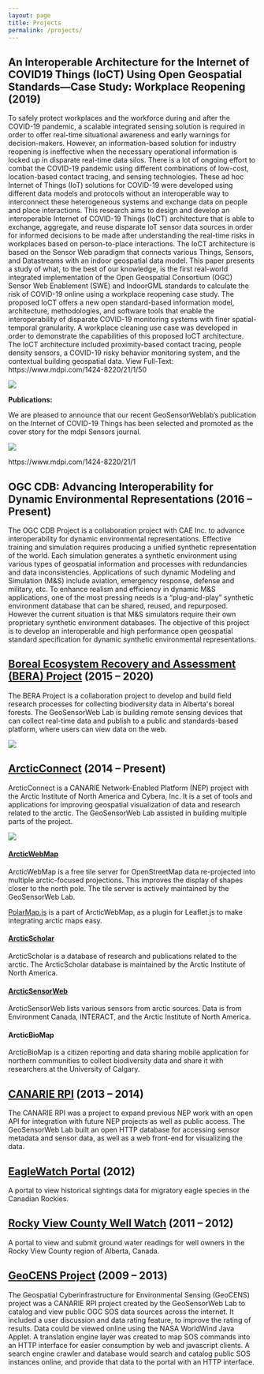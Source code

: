 ```yaml
---
layout: page
title: Projects
permalink: /projects/
---
```


## An Interoperable Architecture for the Internet of COVID19 Things (IoCT) Using Open Geospatial Standards—Case Study: Workplace Reopening (2019)

<div class="flex">
<div>
    <p>
To safely protect workplaces and the workforce during and after the COVID-19 pandemic, a scalable integrated sensing solution is required in order to offer real-time situational awareness and early warnings for decision-makers. However, an information-based solution for industry reopening is ineffective when the necessary operational information is locked up in disparate real-time data silos. There is a lot of ongoing effort to combat the COVID-19 pandemic using different combinations of low-cost, location-based contact tracing, and sensing technologies. These ad hoc Internet of Things (IoT) solutions for COVID-19 were developed using different data models and protocols without an interoperable way to interconnect these heterogeneous systems and exchange data on people and place interactions. This research aims to design and develop an interoperable Internet of COVID-19 Things (IoCT) architecture that is able to exchange, aggregate, and reuse disparate IoT sensor data sources in order for informed decisions to be made after understanding the real-time risks in workplaces based on person-to-place interactions. The IoCT architecture is based on the Sensor Web paradigm that connects various Things, Sensors, and Datastreams with an indoor geospatial data model. This paper presents a study of what, to the best of our knowledge, is the first real-world integrated implementation of the Open Geospatial Consortium (OGC) Sensor Web Enablement (SWE) and IndoorGML standards to calculate the risk of COVID-19 online using a workplace reopening case study. The proposed IoCT offers a new open standard-based information model, architecture, methodologies, and software tools that enable the interoperability of disparate COVID-19 monitoring systems with finer spatial-temporal granularity. A workplace cleaning use case was developed in order to demonstrate the capabilities of this proposed IoCT architecture. The IoCT architecture included proximity-based contact tracing, people density sensors, a COVID-19 risky behavior monitoring system, and the contextual building geospatial data. View Full-Text: https://www.mdpi.com/1424-8220/21/1/50

</p>


<img src="/assets/images/COVID_Paper1.png">


<p>

**Publications:**

We are pleased to announce that our recent GeoSensorWeblab’s publication on the Internet of COVID-19 Things has been selected and promoted as the cover story for the mdpi Sensors journal.


</p>


<img src="/assets/images/cover-sensors.webp">
<p>
    https://www.mdpi.com/1424-8220/21/1
</p>


</div>
</div>

## OGC CDB: Advancing Interoperability for Dynamic Environmental Representations (2016 – Present)

<div class="flex">
<div>
    <p>
        The OGC CDB Project is a collaboration project with CAE Inc. to advance interoperability for dynamic environmental representations. Effective training and simulation requires producing a unified synthetic representation of the world. Each simulation generates a synthetic environment using various types of geospatial information and processes with redundancies and data inconsistencies. Applications of such dynamic Modeling and Simulation (M&S) include aviation, emergency response, defense and military, etc. To enhance realism and efficiency in dynamic M&S applications, one of the most pressing needs is a “plug-and-play” synthetic environment database that can be shared, reused, and repurposed. However the current situation is that M&S simulators require their own proprietary synthetic environment databases. The objective of this project is to develop an interoperable and high performance open geospatial standard specification for dynamic synthetic environmental representations.
    </p>
</div>
</div>

## <a href="http://www.bera-project.org">Boreal Ecosystem Recovery and Assessment (BERA) Project</a> (2015 – 2020)

<div class="flex">
<div>
    <p>
        The BERA Project is a collaboration project to develop and build field research processes for collecting biodiversity data in Alberta's boreal forests. The GeoSensorWeb Lab is building remote sensing devices that can collect real-time data and publish to a public and standards-based platform, where users can view data on the web.
    </p>
</div>
<img src="/assets/images/bera-2017-map.jpg" srcset="/assets/images/bera-2017-map@2x.jpg 2x">
</div>

## <a href="http://arcticconnect.org">ArcticConnect</a> (2014 – Present)

<p>
    ArcticConnect is a CANARIE Network-Enabled Platform (NEP) project with the Arctic Institute of North America and Cybera, Inc. It is a set of tools and applications for improving geospatial visualization of data and research related to the arctic. The GeoSensorWeb Lab assisted in building multiple parts of the project.
</p>

<div class="flex">
    <img src="/assets/images/awm.jpg" srcset="/assets/images/awm@2x.jpg 2x" class="flex-image">
    <div>
        <h4><a href="https://webmap.arcticconnect.org/">ArcticWebMap</a></h4>
        <p>
            ArcticWebMap is a free tile server for OpenStreetMap data re-projected into multiple arctic-focused projections. This improves the display of shapes closer to the north pole. The tile server is actively maintained by the GeoSensorWeb Lab.
        </p>
        <p>
            <a href="https://github.com/GeoSensorWebLab/polarmap.js">PolarMap.js</a> is a part of ArcticWebMap, as a plugin for Leaflet.js to make integrating arctic maps easy.
        </p>
    </div>
</div>

<div class="flex">
    <div>
        <h4><a href="https://records.arcticconnect.org/">ArcticScholar</a></h4>
        <p>
            ArcticScholar is a database of research and publications related to the arctic. The ArcticScholar database is maintained by the Arctic Institute of North America.
        </p>
    </div>
</div>

<div class="flex">
    <div>
        <h4><a href="https://sensorweb.arcticconnect.org/">ArcticSensorWeb</a></h4>
        <p>
            ArcticSensorWeb lists various sensors from arctic sources. Data is from Environment Canada, INTERACT, and the Arctic Institute of North America.
        </p>
    </div>
</div>

<div class="flex">
    <div>
        <h4>ArcticBioMap</h4>
        <p>
            ArcticBioMap is a citizen reporting and data sharing mobile application for northern communities to collect biodiversity data and share it with researchers at the University of Calgary.
        </p>
    </div>
</div>



## <a href="https://www.canarie.ca/canarie-announces-next-phase-of-software-development-program-supporting-cutting-edge-canadian-research/">CANARIE RPI</a> (2013 – 2014)

The CANARIE RPI was a project to expand previous NEP work with an open API for integration with future NEP projects as well as public access. The GeoSensorWeb Lab built an open HTTP database for accessing sensor metadata and sensor data, as well as a web front-end for visualizing the data.

## <a href="http://eaglewatch.gswlab.ca/">EagleWatch Portal</a> (2012)

A portal to view historical sightings data for migratory eagle species in the Canadian Rockies.

## <a href="http://rockyview.gswlab.ca/">Rocky View County Well Watch</a> (2011 – 2012)

A portal to view and submit ground water readings for well owners in the Rocky View County region of Alberta, Canada.

## <a href="http://geocens.gswlab.ca/">GeoCENS Project</a> (2009 – 2013)

The Geospatial Cyberinfrastructure for Environmental Sensing (GeoCENS) project was a CANARIE RPI project created by the GeoSensorWeb Lab to catalog and view public OGC SOS data sources across the internet. It included a user discussion and data rating feature, to improve the rating of results. Data could be viewed online using the NASA WorldWind Java Applet. A translation engine layer was created to map SOS commands into an HTTP interface for easier consumption by web and javascript clients. A search engine crawler and database would search and catalog public SOS instances online, and provide that data to the portal with an HTTP interface.

